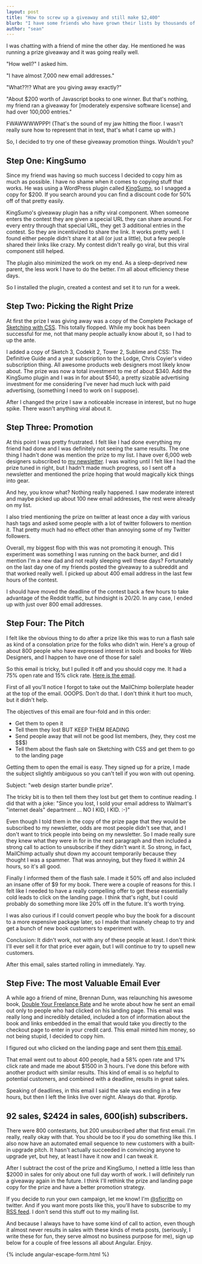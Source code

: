 ```yaml
---
layout: post
title: "How to screw up a giveaway and still make $2,400"
blurb: "I have some friends who have grown their lists by thousands of subscribers with a giveaway promotion. I saw much more modest interest, but still turned a profit. Here's how."
author: "sean"
---
```


I was chatting with a friend of mine the other day. He mentioned he was running a prize giveaway and it was going really well.

"How well?" I asked him.

"I have almost 7,000 new email addresses."

"What??!? What are you giving away exactly?"

"About $200 worth of Javascript books to one winner. But that's nothing, my friend ran a giveaway for [moderately expensive software license] and had over 100,000 entries."

FWAWWWWPPP! (That's the sound of my jaw hitting the floor. I wasn't really sure how to represent that in text, that's what I came up with.)

So, I decided to try one of these giveaway promotion things. Wouldn't you?

Step One: KingSumo
------------------------------

Since my friend was having so much success I decided to copy him as much as possible. I have no shame when it comes to copying stuff that works. He was using a WordPress plugin called [KingSumo](https://kingsumo.com/apps/giveaways/), so I snagged a copy for $200. If you search around you can find a discount code for 50% off of that pretty easily.

KingSumo's giveaway plugin has a nifty viral component. When someone enters the contest they are given a special URL they can share around. For every entry through that special URL, they get 3 additional entries in the contest. So they are incentivized to share the link. It works pretty well. I found either people didn't share it at all (or just a little), but a few people shared their links like crazy. My contest didn't really go viral, but this viral component still helped.

The plugin also minimized the work on my end. As a sleep-deprived new parent, the less work I have to do the better. I'm all about efficiency these days.

So I installed the plugin, created a contest and set it to run for a week.

Step Two: Picking the Right Prize
------------------------------

At first the prize I was giving away was a copy of the Complete Package of [Sketching with CSS](http://www.sketchingwithcss.com/). This totally flopped. While my book has been successful for me, not that many people actually know about it, so I had to up the ante.

I added a copy of Sketch 3, Codekit 2, Tower 2, Sublime and CSS: The Definitive Guide and a year subscription to the Lodge, Chris Coyier's video subscription thing. All awesome products web designers most likely know about. The prize was now a total investment to me of about $340. Add the KingSumo plugin and I was in for about $540, a pretty sizable advertising investment for me considering I've never had much luck with paid advertising, (something I need to work on I suppose).

After I changed the prize I saw a noticeable increase in interest, but no huge spike. There wasn't anything viral about it.

Step Three: Promotion
------------------------------

At this point I was pretty frustrated. I felt like I had done everything my friend had done and I was definitely not seeing the same results. The one thing I hadn't done was mention the prize to my list. I have over 6,000 web designers subscribed to [my newsletter](http://www.planningforaliens.com/the-invasion/). I was waiting until I felt like I had the prize tuned in right, but I hadn't made much progress, so I sent off a newsletter and mentioned the prize hoping that would magically kick things into gear.

And hey, you know what? Nothing really happened. I saw moderate interest and maybe picked up about 100 new email addresses, the rest were already on my list.

I also tried mentioning the prize on twitter at least once a day with various hash tags and asked some people with a lot of twitter followers to mention it. That pretty much had no effect other than annoying some of my Twitter followers.

Overall, my biggest flop with this was not promoting it enough. This experiment was something I was running on the back burner, and did I mention I'm a new dad and not really sleeping well these days?  Fortunately on the last day one of my friends posted the giveaway to a subreddit and that worked really well. I picked up about 400 email address in the last few hours of the contest. 

I should have moved the deadline of the contest back a few hours to take advantage of the Reddit traffic, but hindsight is 20/20. In any case, I ended up with just over 800 email addresses.

Step Four: The Pitch
------------------------------

I felt like the obvious thing to do after a prize like this was to run a flash sale as kind of a consolation prize for the folks who didn't win. Here's a group of about 800 people who have expressed interest in tools and books for Web Designers, and I happen to have one of those for sale!

So this email is tricky, but I pulled it off and you should copy me. It had a 75% open rate and 15% click rate. [Here is the email](http://us4.campaign-archive2.com/?u=e35ff45f3fa9775e481b8e515&id=a4be7c395d).

First of all you'll notice I forgot to take out the MailChimp boilerplate header at the top of the email. OOOPS. Don't do that. I don't think it hurt too much, but it didn't help.

The objectives of this email are four-fold and in this order:
* Get them to open it
* Tell them they lost BUT KEEP THEM READING
* Send people away that will not be good list members, (hey, they cost me $$$)
* Tell them about the flash sale on Sketching with CSS and get them to go to the landing page

Getting them to open the email is easy. They signed up for a prize, I made the subject slightly ambiguous so you can't tell if you won with out opening.

Subject: "web design starter bundle prize".

The tricky bit is to then tell them they lost but get them to continue reading. I did that with a joke: "Since you lost, I sold your email address to Walmart's "internet deals" department ... NO I KID, I KID. :-)"

Even though I told them in the copy of the prize page that they would be subscribed to my newsletter, odds are most people didn't see that, and I don't want to trick people into being on my newsletter. So I made really sure they knew what they were in for in the next paragraph and then included a strong call to action to unsubscribe if they didn't want it. So strong, in fact, MailChimp actually shut down my account temporarily because they thought I was a spammer. That was annoying, but they fixed it within 24 hours, so it's all good.

Finally I informed them of the flash sale. I made it 50% off and also included an insane offer of $9 for my book. There were a couple of reasons for this. I felt like I needed to have a really compelling offer to get these essentially cold leads to click on the landing page. I think that's right, but I could probably do something more like 20% off in the future. It's worth trying.

I was also curious if I could convert people who buy the book for a discount to a more expensive package later, so I made that insanely cheap to try and get a bunch of new book customers to experiment with.

Conclusion: It didn't work, not with any of these people at least. I don't think I'll ever sell it for that price ever again, but I will continue to try to upsell new customers.

After this email, sales started rolling in immediately. Yay.

Step Five: The most Valuable Email Ever
------------------------------

A while ago a friend of mine, Brennan Dunn, was relaunching his awesome book, [Double Your Freelance Rate](http://doubleyourfreelancing.com/rate/) and he wrote about how he sent an email out only to people who had clicked on his landing page. This email was really long and incredibly detailed, included a ton of information about the book and links embedded in the email that would take you directly to the checkout page to enter in your credit card. This email minted him money, so not being stupid, I decided to copy him.

I figured out who clicked on the landing page and sent them [this email](http://us4.campaign-archive2.com/?u=e35ff45f3fa9775e481b8e515&id=74a3583c95 ).


That email went out to about 400 people, had a 58% open rate and 17% click rate and made me about $1500 in 3 hours. I've done this before with another product with similar results. This kind of email is so helpful to potential customers, and combined with a deadline, results in great sales.

Speaking of deadlines, in this email I said the sale was ending in a few hours, but then I left the links live over night. Always do that. #protip.


92 sales, $2424 in sales, 600(ish) subscribers.
------------------------------

There were 800 contestants, but 200 unsubscribed after that first email. I'm really, really okay with that. You should be too if you do something like this. I also now have an automated email sequence to new customers with a built-in upgrade pitch. It hasn't actually succeeded in convincing anyone to upgrade yet, but hey, at least I have it now and I can tweak it.

After I subtract the cost of the prize and KingSumo, I netted a little less than $2000 in sales for only about one full day worth of work. I will definitely run a giveaway again in the future. I think I'll rethink the prize and landing page copy for the prize and have a better promotion strategy.

If you decide to run your own campaign, let me know! I'm [@sfioritto](https://twitter.com/sfioritto) on twitter. And if you want more posts like this, you'll have to subscribe to my [RSS feed](http://www.planningforaliens.com/feed/index.xml). I don't send this stuff out to my mailing list.

And because I always have to have some kind of call to action, even though it almost never results in sales with these kinds of meta posts, (seriously, I write these for fun, they serve almost no business purpose for me), sign up below for a couple of free lessons all about Angular. Enjoy.

{% include angular-escape-form.html %}
